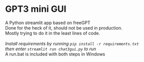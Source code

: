 # GPT3 mini GUI
A Python streamlit app based on freeGPT
<br>
Done for the heck of it, should not be used in production.
<br>
Mostly trying to do it in the least lines of code.
<br>
<br>
*Install requirements by running `pip install -r requirements.txt`*
<br>
*then enter `streamlit run chat3gui.py` to run*
<br>
A run.bat is included with both steps in Windows
